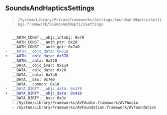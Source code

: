 ## SoundsAndHapticsSettings

> `/System/Library/PrivateFrameworks/Settings/SoundsAndHapticsSettings.framework/SoundsAndHapticsSettings`

```diff

   __AUTH_CONST.__objc_intobj: 0x78
   __AUTH_CONST.__auth_ptr: 0x20
   __AUTH_CONST.__auth_got: 0x7a0
-  __AUTH.__objc_data: 0x618
+  __AUTH.__objc_data: 0x578
   __AUTH.__data: 0x220
   __DATA.__objc_ivar: 0x114
   __DATA.__objc_data: 0x20
   __DATA.__data: 0x7a8
   __DATA.__bss: 0x7e0
   __DATA.__common: 0x10
-  __DATA_DIRTY.__objc_data: 0x370
+  __DATA_DIRTY.__objc_data: 0x410
   __DATA_DIRTY.__bss: 0x3c
   - /System/Library/Frameworks/AVFAudio.framework/AVFAudio
   - /System/Library/Frameworks/AVFoundation.framework/AVFoundation

```
